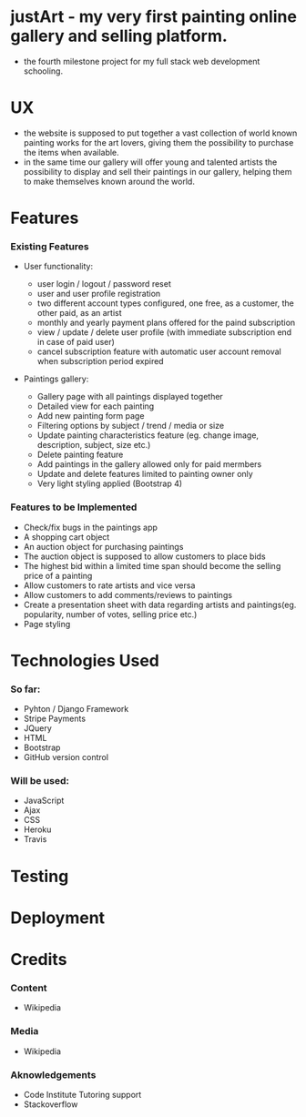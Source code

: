 # justArt - my very first painting online gallery and selling platform.

- the fourth milestone project for my full stack web development schooling.

# UX

- the website is supposed to put together a vast collection of world known painting works for the art lovers, giving them the possibility to purchase the items when available.
- in the same time our gallery will offer young and talented artists the possibility to display and sell their paintings in our gallery, helping them to make themselves known around the world.

# Features

### Existing Features

- User functionality:

    - user login / logout / password reset
    - user and user profile registration
    - two different account types configured, one free, as a customer, the other paid, as an artist
    - monthly and yearly payment plans offered for the paind subscription
    - view / update / delete user profile (with immediate subscription end in case of paid user)
    - cancel subscription feature with automatic user account removal when subscription period expired

- Paintings gallery:

    - Gallery page with all paintings displayed together
    - Detailed view for each painting
    - Add new painting form page
    - Filtering options by subject / trend / media or size
    - Update painting characteristics feature (eg. change image, description, subject, size etc.)
    - Delete painting feature
    - Add paintings in the gallery allowed only for paid mermbers
    - Update and delete features limited to painting owner only
    - Very light styling applied (Bootstrap 4)

### Features to be Implemented

- Check/fix bugs in the paintings app
- A shopping cart object
- An auction object for purchasing paintings
- The auction object is supposed to allow customers to place bids
- The highest bid within a limited time span should become the selling price of a painting
- Allow customers to rate artists and vice versa
- Allow customers to add comments/reviews to paintings
- Create a presentation sheet with data regarding artists and paintings(eg. popularity, number of votes, selling price etc.) 
- Page styling


# Technologies Used

### So far:

- Pyhton / Django Framework
- Stripe Payments
- JQuery
- HTML
- Bootstrap
- GitHub version control

### Will be used:

- JavaScript
- Ajax
- CSS
- Heroku
- Travis

# Testing
    
# Deployment

# Credits

### Content

- Wikipedia

### Media

- Wikipedia

### Aknowledgements

- Code Institute Tutoring support
- Stackoverflow
